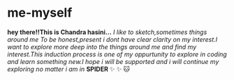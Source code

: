 # me-myself

**hey there!!This is Chandra hasini...**
_I like to sketch,sometimes things around me_
*To be honest,present i dont have clear clarity on my interest.I want to explore more deep into the things around me and find my interest.This induction process is one of my oppurtunity to explore in coding and learn something new.I hope i will be supported and i will continue my exploring no matter i am in* **SPIDER** 
:sparkles: :sparkles: :cat:
